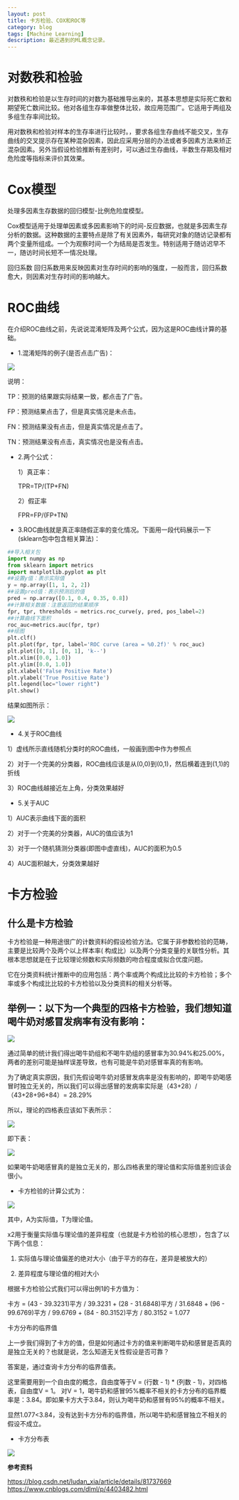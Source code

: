 ```yaml
---
layout: post
title: 卡方检验、COX和ROC等
category: blog
tags: [Machine Learning]
description: 最近遇到的ML概念记录。
---
```


# 对数秩和检验

对数秩和检验是以生存时间的对数为基础推导出来的，其基本思想是实际死亡数和期望死亡数间比较。他对各组生存率做整体比较，故应用范围广。它适用于两组及多组生存率间比较。

用对数秩和检验对样本的生存率进行比较时。，要求各组生存曲线不能交叉，生存曲线的交叉提示存在某种混杂因素，因此应采用分层的办法或者多因素方法来矫正混杂因素。另外当假设检验推断有差别时，可以通过生存曲线，半数生存期及相对危险度等指标来评价其效果。

# Cox模型

处理多因素生存数据的回归模型-比例危险度模型。

Cox模型适用于处理单因素或多因素影响下的时间-反应数据，也就是多因素生存分析的数据。这种数据的主要特点是除了有关因素外，每研究对象的随访记录都有两个变量所组成。一个为观察时间一个为结局是否发生。特别适用于随访迟早不一，随访时间长短不一情况处理。

回归系数 回归系数用来反映因素对生存时间的影响的强度，一般而言，回归系数愈大，则因素对生存时间的影响越大。

# ROC曲线

在介绍ROC曲线之前，先说说混淆矩阵及两个公式，因为这是ROC曲线计算的基础。

-  1.混淆矩阵的例子(是否点击广告)：

![](https://github.com/Yangtiancoder/Yangtiancoder.github.io/blob/master/assets/images/ROC-1.png?raw=true)

说明：

   TP：预测的结果跟实际结果一致，都点击了广告。  

   FP：预测结果点击了，但是真实情况是未点击。  

   FN：预测结果没有点击，但是真实情况是点击了。  

   TN：预测结果没有点击，真实情况也是没有点击。  

-  2.两个公式：  

    1）真正率：  

    TPR=TP/(TP+FN)  

    2）假正率

     FPR=FP/(FP+TN)  
-  3.ROC曲线就是真正率随假正率的变化情况。下面用一段代码展示一下(sklearn包中包含相关算法)：  

```python
##导入相关包
import numpy as np
from sklearn import metrics
import matplotlib.pyplot as plt
##设置y值：表示实际值
y = np.array([1, 1, 2, 2])
##设置pred值：表示预测后的值
pred = np.array([0.1, 0.4, 0.35, 0.8])
##计算相关数据：注意返回的结果顺序
fpr, tpr, thresholds = metrics.roc_curve(y, pred, pos_label=2)
##计算曲线下面积
roc_auc=metrics.auc(fpr, tpr)
##绘图
plt.clf()
plt.plot(fpr, tpr, label='ROC curve (area = %0.2f)' % roc_auc)
plt.plot([0, 1], [0, 1], 'k--')
plt.xlim([0.0, 1.0])
plt.ylim([0.0, 1.0])
plt.xlabel('False Positive Rate')
plt.ylabel('True Positive Rate')
plt.legend(loc="lower right")
plt.show()
```

结果如图所示：

![](https://github.com/Yangtiancoder/Yangtiancoder.github.io/blob/master/assets/images/ROC-2.png?raw=true)

-  4.关于ROC曲线

  1）虚线所示直线随机分类时的ROC曲线，一般画到图中作为参照点

  2）对于一个完美的分类器，ROC曲线应该是从(0,0)到(0,1)，然后横着连到(1,1)的折线

  3）ROC曲线越接近左上角，分类效果越好

-  5.关于AUC

  1）AUC表示曲线下面的面积

  2）对于一个完美的分类器，AUC的值应该为1

  3）对于一个随机猜测分类器(即图中虚直线)，AUC的面积为0.5

  4）AUC面积越大，分类效果越好
  
# 卡方检验

## 什么是卡方检验

卡方检验是一种用途很广的计数资料的假设检验方法。它属于非参数检验的范畴，主要是比较两个及两个以上样本率( 构成比）以及两个分类变量的关联性分析。其根本思想就是在于比较理论频数和实际频数的吻合程度或拟合优度问题。

它在分类资料统计推断中的应用包括：两个率或两个构成比比较的卡方检验；多个率或多个构成比比较的卡方检验以及分类资料的相关分析等。

## 举例一：以下为一个典型的四格卡方检验，我们想知道喝牛奶对感冒发病率有没有影响：

![](https://github.com/Yangtiancoder/Yangtiancoder.github.io/blob/master/assets/images/kafang-1.png?raw=true)

通过简单的统计我们得出喝牛奶组和不喝牛奶组的感冒率为30.94%和25.00%，两者的差别可能是抽样误差导致，也有可能是牛奶对感冒率真的有影响。

为了确定真实原因，我们先假设喝牛奶对感冒发病率是没有影响的，即喝牛奶喝感冒时独立无关的，所以我们可以得出感冒的发病率实际是（43+28）/（43+28+96+84）= 28.29%

所以，理论的四格表应该如下表所示：

![](https://github.com/Yangtiancoder/Yangtiancoder.github.io/blob/master/assets/images/kafang-2.png?raw=true)

即下表：

![](https://github.com/Yangtiancoder/Yangtiancoder.github.io/blob/master/assets/images/kafang-3.png?raw=true) 

如果喝牛奶喝感冒真的是独立无关的，那么四格表里的理论值和实际值差别应该会很小。

-  卡方检验的计算公式为：

![](https://github.com/Yangtiancoder/Yangtiancoder.github.io/blob/master/assets/images/kafang-4.png?raw=true) 

其中，A为实际值，T为理论值。

x2用于衡量实际值与理论值的差异程度（也就是卡方检验的核心思想），包含了以下两个信息：

1. 实际值与理论值偏差的绝对大小（由于平方的存在，差异是被放大的）

2. 差异程度与理论值的相对大小

根据卡方检验公式我们可以得出例1的卡方值为：

卡方 = (43 - 39.3231)平方 / 39.3231 + (28 - 31.6848)平方 / 31.6848 + (96 - 99.6769)平方 / 99.6769 + (84 - 80.3152)平方 / 80.3152 = 1.077

卡方分布的临界值

上一步我们得到了卡方的值，但是如何通过卡方的值来判断喝牛奶和感冒是否真的是独立无关的？也就是说，怎么知道无关性假设是否可靠？

答案是，通过查询卡方分布的临界值表。

这里需要用到一个自由度的概念，自由度等于V = (行数 - 1) * (列数 - 1)，对四格表，自由度V = 1。
对V = 1，喝牛奶和感冒95%概率不相关的卡方分布的临界概率是：3.84。即如果卡方大于3.84，则认为喝牛奶和感冒有95%的概率不相关。

显然1.077<3.84，没有达到卡方分布的临界值，所以喝牛奶和感冒独立不相关的假设不成立。

-  卡方分布表

![](https://github.com/Yangtiancoder/Yangtiancoder.github.io/blob/master/assets/images/kafang-5.png?raw=true) 

**参考资料**

<https://blog.csdn.net/ludan_xia/article/details/81737669>  
<https://www.cnblogs.com/dlml/p/4403482.html>


